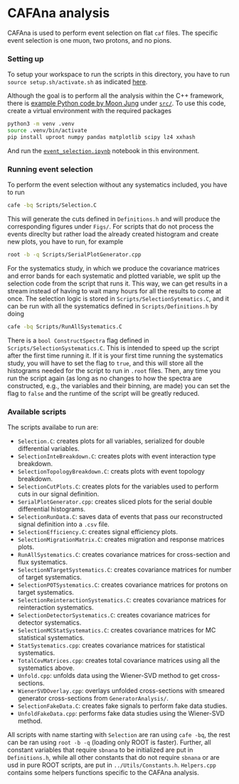 # CAFAna analysis

CAFAna is used to perform event selection on flat `caf` files. The specific event selection is one muon, two protons, and no pions. 

### Setting up

To setup your workspace to run the scripts in this directory, you have to run `source setup.sh/activate.sh` as indicated [here](https://github.com/epelaaez/CC1muAnalysis/blob/main/README.md).

Although the goal is to perform all the analysis within the C++ framework, there is [example Python code by Moon Jung](https://github.com/wjdanswjddl/flatcaf-ana) under [`src/`](https://github.com/epelaaez/CC1muAnalysis/tree/main/CAFAnaAnalysis/src). To use this code, create a virtual environment with the required packages

```bash
python3 -m venv .venv
source .venv/bin/activate
pip install uproot numpy pandas matplotlib scipy lz4 xxhash
```

And run the [`event_selection.ipynb`](https://github.com/epelaaez/CC1muAnalysis/blob/main/CAFAnaAnalysis/src/event_selection.ipynb) notebook in this environment.

### Running event selection

To perform the event selection without any systematics included, you have to run

```bash
cafe -bq Scripts/Selection.C
```

This will generate the cuts defined in `Definitions.h` and will produce the corresponding figures under `Figs/`. For scripts that do not process the events direclty but rather load the already created histogram and create new plots, you have to run, for example

```bash
root -b -q Scripts/SerialPlotGenerator.cpp
```

For the systematics study, in which we produce the covariance matrices and error bands for each systematic and plotted variable, we split up the selection code from the script that runs it. This way, we can get results in a stream instead of having to wait many hours for all the results to come at once. The selection logic is stored in `Scripts/SelectionSytematics.C`, and it can be run with all the systematics defined in `Scripts/Definitions.h` by doing

```bash
cafe -bq Scripts/RunAllSystematics.C
```

There is a `bool ConstructSpectra` flag defined in `Scripts/SelectionSystematics.C`. This is intended to speed up the script after the first time running it. If it is your first time running the systematics study, you will have to set the flag to `true`, and this will store all the histograms needed for the script to run in `.root` files. Then, any time you run the script again (as long as no changes to how the spectra are constructed, e.g., the variables and their binning, are made) you can set the flag to `false` and the runtime of the script will be greatly reduced.

### Available scripts

The scripts availabe to run are:
- `Selection.C`: creates plots for all variables, serialized for double differential variables. 
- `SelectionInteBreakdown.C`: creates plots with event interaction type breakdown.
- `SelectionTopologyBreakdown.C`: creats plots with event topology breakdown.
- `SelectionCutPlots.C`: creates plots for the variables used to perform cuts in our signal definition.
- `SerialPlotGenerator.cpp`: creates sliced plots for the serial double differential histograms.
- `SelectionRunData.C`: saves data of events that pass our reconstructed signal definition into a `.csv` file.
- `SelectionEfficiency.C`: creates signal efficiency plots.
- `SelectionMigrationMatrix.C`: creates migration and response matrices plots.
- `RunAllSystematics.C`: creates covariance matrices for cross-section and flux systematics.
- `SelectionNTargetSystematics.C`: creates covariance matrices for number of target systematics.
- `SelectionPOTSystematics.C`: creates covariance matrices for protons on target systematics.
- `SelectionReinteractionSystematics.C`: creates covariance matrices for reinteraction systematics.
- `SelectionDetectorSystematics.C`: creates covariance matrices for detector systematics.
- `SelectionMCStatSystematics.C`: creates covariance matrices for MC statistical systematics.
- `StatSystematics.cpp`: creates covariance matrices for statistical systematics.
- `TotalCovMatrices.cpp`: creates total covariance matrices using all the systematics above.
- `Unfold.cpp`: unfolds data using the Wiener-SVD method to get cross-sections.
- `WienerSVDOverlay.cpp`: overlays unfolded cross-sections with smeared generator cross-sections from `GeneratorAnalysis/`.
- `SelectionFakeData.C`: creates fake signals to perform fake data studies.
- `UnfoldFakeData.cpp`: performs fake data studies using the Wiener-SVD method.

All scripts with name starting with `Selection` are ran using `cafe -bq`, the rest can be ran using `root -b -q` (loading only ROOT is faster). Further, all constant variables that require `sbnana` to be initialized are put in `Definitions.h`, while all other constants that do not require `sbnana` or are usd in pure ROOT scripts, are put in `../Utils/Constants.h`. `Helpers.cpp` contains some helpers functions specific to the CAFAna analysis. 